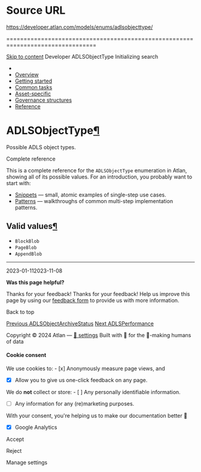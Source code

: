 # Source URL
https://developer.atlan.com/models/enums/adlsobjecttype/

================================================================================

<!--
canonical: https://developer.atlan.com/models/enums/adlsobjecttype/
meta-content-security-policy: object-src 'none'; base-uri 'self'; manifest-src 'self'; media-src 'self';
meta-description: Dear Developers
meta-generator: mkdocs-1.6.1, mkdocs-material-9.6.14
meta-og-description: Dear Developers
meta-og-image: https://developer.atlan.com/assets/images/social/models/enums/adlsobjecttype.png
meta-og-image-height: 630
meta-og-image-type: image/png
meta-og-image-width: 1200
meta-og-title: ADLSObjectType - Developer
meta-og-type: website
meta-og-url: https://developer.atlan.com/models/enums/adlsobjecttype/
meta-twitter:card: summary_large_image
meta-twitter:description: Dear Developers
meta-twitter:image: https://developer.atlan.com/assets/images/social/models/enums/adlsobjecttype.png
meta-twitter:title: ADLSObjectType - Developer
meta-viewport: width=device-width,initial-scale=1
title: ADLSObjectType - Developer
-->

[Skip to content](#adlsobjecttype) Developer ADLSObjectType Initializing search 

* 
* [Overview](../../..)
* [Getting started](../../../getting-started/)
* [Common tasks](../../../snippets/)
* [Asset\-specific](../../../patterns/)
* [Governance structures](../../../governance/)
* [Reference](../../../reference/)

ADLSObjectType[¶](#adlsobjecttype "Permanent link")
===================================================

Possible ADLS object types.

Complete reference

This is a complete reference for the `ADLSObjectType` enumeration in Atlan, showing all of its possible values. For an introduction, you probably want to start with:

* [Snippets](../../../snippets/) — small, atomic examples of single\-step use cases.
* [Patterns](../../../patterns/) — walkthroughs of common multi\-step implementation patterns.

Valid values[¶](#valid-values "Permanent link")
-----------------------------------------------

* `BlockBlob`
* `PageBlob`
* `AppendBlob`

---

2023\-01\-112023\-11\-08

**Was this page helpful?**

Thanks for your feedback! Thanks for your feedback! Help us improve this page by using our [feedback form](https://docs.google.com/forms/d/e/1FAIpQLScfoq7vqEn8S4QvN0ehPp0MRy6WYK5x-okJDqD69lHgoPPWtg/viewform?usp=pp_url&entry.1800719315=/models/enums/adlsobjecttype/) to provide us with more information. 

Back to top

[Previous ADLSObjectArchiveStatus](../adlsobjectarchivestatus/) [Next ADLSPerformance](../adlsperformance/) 

Copyright © 2024 Atlan — [🍪 settings](#__consent) 
Built with 💙 for the 🤖\-making humans of data 

#### Cookie consent

We use cookies to: - [x] Anonymously measure page views, and
- [x] Allow you to give us one\-click feedback on any page.

 We do **not** collect or store: - [ ] Any personally identifiable information.
- [ ] Any information for any (re)marketing purposes.

 With your consent, you're helping us to make our documentation better 💙

- [x] Google Analytics

Accept

Reject

Manage settings

